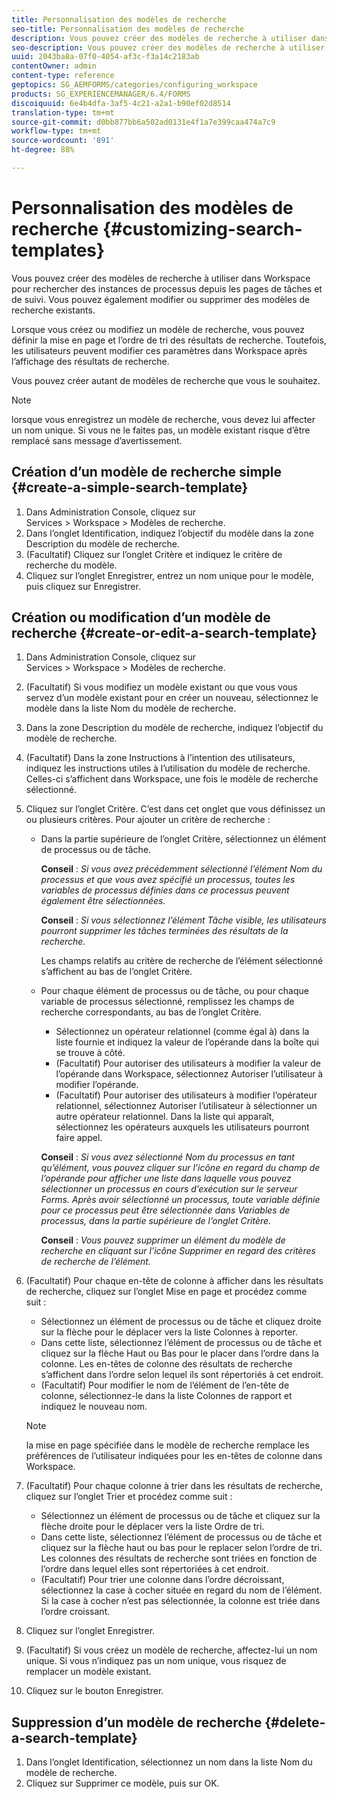 ```yaml
---
title: Personnalisation des modèles de recherche
seo-title: Personnalisation des modèles de recherche
description: Vous pouvez créer des modèles de recherche à utiliser dans Workspace pour rechercher des instances de processus depuis les pages de tâches et de suivi. Vous pouvez également modifier ou supprimer des modèles de recherche existants.
seo-description: Vous pouvez créer des modèles de recherche à utiliser dans Workspace pour rechercher des instances de processus depuis les pages de tâches et de suivi. Vous pouvez également modifier ou supprimer des modèles de recherche existants.
uuid: 2043ba8a-07f0-4054-af3c-f3a14c2183ab
contentOwner: admin
content-type: reference
geptopics: SG_AEMFORMS/categories/configuring_workspace
products: SG_EXPERIENCEMANAGER/6.4/FORMS
discoiquuid: 6e4b4dfa-3af5-4c21-a2a1-b90ef02d8514
translation-type: tm+mt
source-git-commit: d0bb877bb6a502ad0131e4f1a7e399caa474a7c9
workflow-type: tm+mt
source-wordcount: '891'
ht-degree: 88%

---
```



# Personnalisation des modèles de recherche {#customizing-search-templates}

Vous pouvez créer des modèles de recherche à utiliser dans Workspace pour rechercher des instances de processus depuis les pages de tâches et de suivi. Vous pouvez également modifier ou supprimer des modèles de recherche existants.

Lorsque vous créez ou modifiez un modèle de recherche, vous pouvez définir la mise en page et l’ordre de tri des résultats de recherche. Toutefois, les utilisateurs peuvent modifier ces paramètres dans Workspace après l’affichage des résultats de recherche.

Vous pouvez créer autant de modèles de recherche que vous le souhaitez.

>[!NOTE]
>
>lorsque vous enregistrez un modèle de recherche, vous devez lui affecter un nom unique. Si vous ne le faites pas, un modèle existant risque d’être remplacé sans message d’avertissement.

## Création d’un modèle de recherche simple  {#create-a-simple-search-template}

1. Dans Administration Console, cliquez sur Services > Workspace > Modèles de recherche.
1. Dans l’onglet Identification, indiquez l’objectif du modèle dans la zone Description du modèle de recherche.
1. (Facultatif) Cliquez sur l’onglet Critère et indiquez le critère de recherche du modèle.
1. Cliquez sur l’onglet Enregistrer, entrez un nom unique pour le modèle, puis cliquez sur Enregistrer.

## Création ou modification d’un modèle de recherche  {#create-or-edit-a-search-template}

1. Dans Administration Console, cliquez sur Services > Workspace > Modèles de recherche.
1. (Facultatif) Si vous modifiez un modèle existant ou que vous vous servez d’un modèle existant pour en créer un nouveau, sélectionnez le modèle dans la liste Nom du modèle de recherche.
1. Dans la zone Description du modèle de recherche, indiquez l’objectif du modèle de recherche.
1. (Facultatif) Dans la zone Instructions à l’intention des utilisateurs, indiquez les instructions utiles à l’utilisation du modèle de recherche. Celles-ci s’affichent dans Workspace, une fois le modèle de recherche sélectionné.
1. Cliquez sur l’onglet Critère. C’est dans cet onglet que vous définissez un ou plusieurs critères. Pour ajouter un critère de recherche :

   * Dans la partie supérieure de l’onglet Critère, sélectionnez un élément de processus ou de tâche.

      **Conseil** :  *Si vous avez précédemment sélectionné l’élément Nom du processus et que vous avez spécifié un processus, toutes les variables de processus définies dans ce processus peuvent également être sélectionnées.*

      **Conseil** :  *Si vous sélectionnez l’élément Tâche visible, les utilisateurs pourront supprimer les tâches terminées des résultats de la recherche.*

      Les champs relatifs au critère de recherche de l’élément sélectionné s’affichent au bas de l’onglet Critère.

   * Pour chaque élément de processus ou de tâche, ou pour chaque variable de processus sélectionné, remplissez les champs de recherche correspondants, au bas de l’onglet Critère.

      * Sélectionnez un opérateur relationnel (comme égal à) dans la liste fournie et indiquez la valeur de l’opérande dans la boîte qui se trouve à côté.
      * (Facultatif) Pour autoriser des utilisateurs à modifier la valeur de l’opérande dans Workspace, sélectionnez Autoriser l’utilisateur à modifier l’opérande.
      * (Facultatif) Pour autoriser des utilisateurs à modifier l’opérateur relationnel, sélectionnez Autoriser l’utilisateur à sélectionner un autre opérateur relationnel. Dans la liste qui apparaît, sélectionnez les opérateurs auxquels les utilisateurs pourront faire appel.

      **Conseil** :  *Si vous avez sélectionné Nom du processus en tant qu’élément, vous pouvez cliquer sur l’icône en regard du champ de l’opérande pour afficher une liste dans laquelle vous pouvez sélectionner un processus en cours d’exécution sur le serveur Forms. Après avoir sélectionné un processus, toute variable définie pour ce processus peut être sélectionnée dans Variables de processus, dans la partie supérieure de l’onglet Critère.*

      **Conseil** :  *Vous pouvez supprimer un élément du modèle de recherche en cliquant sur l’icône Supprimer en regard des critères de recherche de l’élément.*


1. (Facultatif) Pour chaque en-tête de colonne à afficher dans les résultats de recherche, cliquez sur l’onglet Mise en page et procédez comme suit :

   * Sélectionnez un élément de processus ou de tâche et cliquez droite sur la flèche pour le déplacer vers la liste Colonnes à reporter.
   * Dans cette liste, sélectionnez l’élément de processus ou de tâche et cliquez sur la flèche Haut ou Bas pour le placer dans l’ordre dans la colonne. Les en-têtes de colonne des résultats de recherche s’affichent dans l’ordre selon lequel ils sont répertoriés à cet endroit.
   * (Facultatif) Pour modifier le nom de l’élément de l’en-tête de colonne, sélectionnez-le dans la liste Colonnes de rapport et indiquez le nouveau nom.

   >[!NOTE]
   >
   >la mise en page spécifiée dans le modèle de recherche remplace les préférences de l’utilisateur indiquées pour les en-têtes de colonne dans Workspace.

1. (Facultatif) Pour chaque colonne à trier dans les résultats de recherche, cliquez sur l’onglet Trier et procédez comme suit :

   * Sélectionnez un élément de processus ou de tâche et cliquez sur la flèche droite pour le déplacer vers la liste Ordre de tri.
   * Dans cette liste, sélectionnez l’élément de processus ou de tâche et cliquez sur la flèche haut ou bas pour le replacer selon l’ordre de tri. Les colonnes des résultats de recherche sont triées en fonction de l’ordre dans lequel elles sont répertoriées à cet endroit.
   * (Facultatif) Pour trier une colonne dans l’ordre décroissant, sélectionnez la case à cocher située en regard du nom de l’élément. Si la case à cocher n’est pas sélectionnée, la colonne est triée dans l’ordre croissant.

1. Cliquez sur l’onglet Enregistrer.
1. (Facultatif) Si vous créez un modèle de recherche, affectez-lui un nom unique. Si vous n’indiquez pas un nom unique, vous risquez de remplacer un modèle existant.
1. Cliquez sur le bouton Enregistrer.

## Suppression d’un modèle de recherche  {#delete-a-search-template}

1. Dans l’onglet Identification, sélectionnez un nom dans la liste Nom du modèle de recherche.
1. Cliquez sur Supprimer ce modèle, puis sur OK.

